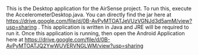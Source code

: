 This is the Desktop application for the AirSense project. To run this, execute the AccelerometerDesktop.java. 
You can directly find the jar here at https://drive.google.com/file/d/0B-AvPyMTOATJeVUzVGNJd3d5amM/view?usp=sharing . This application is written in Java and JRE will be required to run it.
Once this application is running, then open the Android Application here at https://drive.google.com/file/d/0B-AvPyMTOATJQ2YwWUVERVNGLWM/view?usp=sharing
